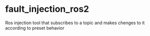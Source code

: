 # fault_injection_ros2
Ros injection tool that subscribes to a topic and makes chenges to it according to preset behavior

